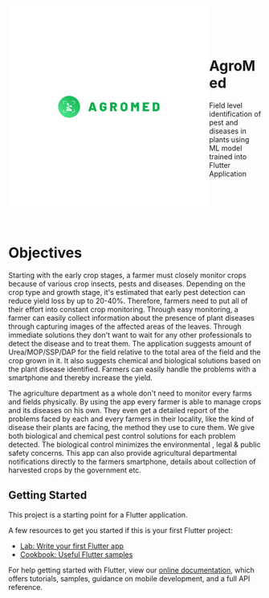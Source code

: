 <img align="left" alt="GIF" src="https://github.com/adi-code22/AgroMed/blob/master/files/imageedit_5_5195865822.png" height="400" width="400"/>


<p>&nbsp;</p>
<p>&nbsp;</p>

# AgroMed

Field level identification of pest and diseases in plants using ML model trained into Flutter Application

<p>&nbsp;</p>
<p>&nbsp;</p>
<p>&nbsp;</p>

# Objectives 

Starting with the early crop stages, a farmer must closely monitor crops because of various crop insects, pests and diseases. 
Depending on the crop type and growth stage, it's estimated that early pest detection can reduce yield loss by up to 20-40%. 
Therefore, farmers need to put all of their effort into constant crop monitoring.
Through easy  monitoring, a farmer can easily collect information about the presence of plant diseases through capturing images of the affected areas of the leaves.
Through immediate solutions they don't want to wait for any other professionals to detect the disease and to treat them.
 The application suggests amount of Urea/MOP/SSP/DAP for the field relative to the total area of the field and the crop grown in it. 
It also suggests chemical and biological solutions based on the plant disease identified.
 Farmers  can easily handle the problems with a smartphone and thereby increase the yield.

The agriculture department as a whole don't need to monitor every farms and fields physically. 
By using the app every farmer is able to manage crops and its diseases on his own.
 They even get a detailed report of the problems faced by each and every farmers in their locality, 
like the kind of disease their plants are facing, the method they use to cure them. We give both biological and chemical pest control solutions for each problem detected.
 The biological control minimizes the environmental , legal & public safety concerns. 
This app can also provide agricultural departmental notifications directly to the farmers smartphone, details about collection of harvested crops by the government etc.



## Getting Started

This project is a starting point for a Flutter application.

A few resources to get you started if this is your first Flutter project:

- [Lab: Write your first Flutter app](https://flutter.dev/docs/get-started/codelab)
- [Cookbook: Useful Flutter samples](https://flutter.dev/docs/cookbook)

For help getting started with Flutter, view our
[online documentation](https://flutter.dev/docs), which offers tutorials,
samples, guidance on mobile development, and a full API reference.
